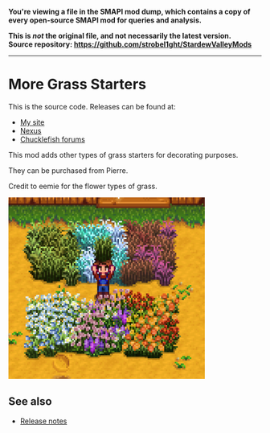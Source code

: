 **You're viewing a file in the SMAPI mod dump, which contains a copy of every open-source SMAPI mod
for queries and analysis.**

**This is _not_ the original file, and not necessarily the latest version.**  
**Source repository: https://github.com/strobel1ght/StardewValleyMods**

----

# More Grass Starters
This is the source code. Releases can be found at:
* [My site](http://spacechase0.com/mods/stardew-valley/more-grass-starters/)
* [Nexus](http://www.nexusmods.com/stardewvalley/mods/1702/)
* [Chucklefish forums](http://community.playstarbound.com/resources/more-grass-starters.5129)

This mod adds other types of grass starters for decorating purposes.

They can be purchased from Pierre.

Credit to eemie for the flower types of grass.

![](screenshot.png)

## See also
* [Release notes](release-notes.md)
